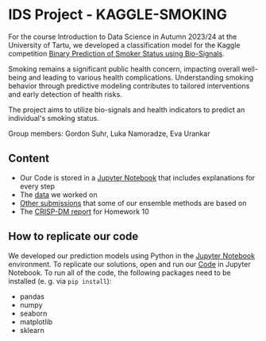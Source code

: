# IDS Project - KAGGLE-SMOKING

For the course Introduction to Data Science in Autumn 2023/24 at the University of Tartu, we developed a classification model for the Kaggle competition [Binary Prediction of Smoker Status using Bio-Signals](https://www.kaggle.com/competitions/playground-series-s3e24/).

Smoking remains a significant public health concern, impacting overall well-being and leading to various
health complications. Understanding smoking behavior through predictive modeling contributes to
tailored interventions and early detection of health risks.

The project aims to utilize bio-signals and health indicators to predict an individual's smoking status.

Group members: Gordon Suhr, Luka Namoradze, Eva Urankar

## Content

- Our Code is stored in a [Jupyter Notebook](./Code.ipynb) that includes explanations for every step
- The [data](./data) we worked on
- [Other submissions](top_submissions) that some of our ensemble methods are based on 
- The [CRISP-DM report](./F1_report.pdf) for Homework 10

## How to replicate our code

We developed our prediction models using Python in the [Jupyter Notebook](https://jupyter.org/) environment. To replicate our solutions, open and run our [Code](./Code.ipynb) in Jupyter Notebook. To run all of the code, the following packages need to be installed (e. g. via `pip install`):
- pandas
- numpy
- seaborn
- matplotlib
- sklearn
